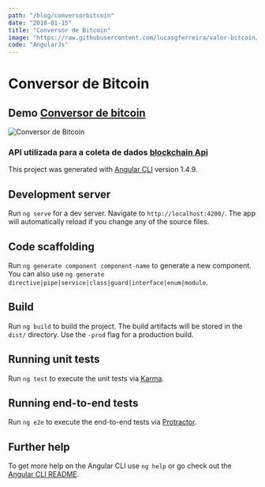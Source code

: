 ```yaml
---
path: "/blog/comversorbitcoin"
date: "2018-01-15"
title: "Conversor de Bitcoin"
image: "https://raw.githubusercontent.com/lucasgferreira/valor-bitcoin/master/prints/print_full_screen.png"
code: "AngularJs"
---
```


# Conversor de Bitcoin


## Demo [Conversor de bitcoin](https://lucasgferreira.github.io/valor-bitcoin/)
![Conversor de Bitcoin](https://raw.githubusercontent.com/lucasgferreira/valor-bitcoin/master/prints/print_full_screen.png "Logo Title Text 1")

### API utilizada para a coleta de dados [blockchain Api](https://blockchain.info/api/exchange_rates_api)

This project was generated with [Angular CLI](https://github.com/angular/angular-cli) version 1.4.9.

## Development server

Run `ng serve` for a dev server. Navigate to `http://localhost:4200/`. The app will automatically reload if you change any of the source files.

## Code scaffolding

Run `ng generate component component-name` to generate a new component. You can also use `ng generate directive|pipe|service|class|guard|interface|enum|module`.

## Build

Run `ng build` to build the project. The build artifacts will be stored in the `dist/` directory. Use the `-prod` flag for a production build.

## Running unit tests

Run `ng test` to execute the unit tests via [Karma](https://karma-runner.github.io).

## Running end-to-end tests

Run `ng e2e` to execute the end-to-end tests via [Protractor](http://www.protractortest.org/).

## Further help

To get more help on the Angular CLI use `ng help` or go check out the [Angular CLI README](https://github.com/angular/angular-cli/blob/master/README.md).

